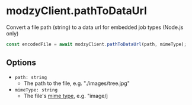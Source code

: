 # modzyClient.pathToDataUrl

Convert a file path (string) to a data url for embedded job types (Node.js only)

```javascript
const encodedFile = await modzyClient.pathToDataUrl(path, mimeType);
```

## Options

- `path: string`
  - The path to the file, e.g. "./images/tree.jpg"
- `mimeType: string`
  - The file's [mime type](https://docs.w3cub.com/http/basics_of_http/mime_types/complete_list_of_mime_types.html), e.g. "image/j